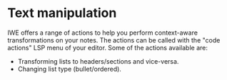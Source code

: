 # Text manipulation

IWE offers a range of actions to help you perform context-aware transformations on your notes. The actions can be called with the "code actions" LSP menu of your editor. Some of the actions available are:

- Transforming lists to headers/sections and vice-versa.
- Changing list type (bullet/ordered).
